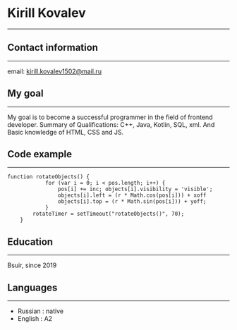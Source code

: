 # Kirill Kovalev
----------------

## Contact information
----------------
email: kirill.kovalev1502@mail.ru

## My goal
----------------
My goal is to become a successful programmer in the field of frontend developer. 
Summary of Qualifications: C++, Java, Kotlin, SQL, xml. 
And Basic knowledge of HTML, CSS and JS.

## Code example
----------------
```
function rotateObjects() {
            for (var i = 0; i < pos.length; i++) {
                pos[i] += inc; objects[i].visibility = 'visible';
                objects[i].left = (r * Math.cos(pos[i])) + xoff
                objects[i].top = (r * Math.sin(pos[i])) + yoff;
            }
        rotateTimer = setTimeout("rotateObjects()", 70);
    }
```

## Education
------------
Bsuir, since 2019

## Languages
------------
* Russian : native
* English : A2

